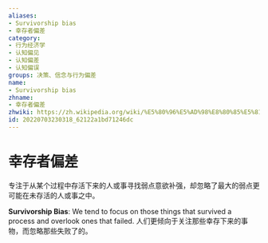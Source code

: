 ```yaml
---
aliases:
- Survivorship bias
- 幸存者偏差
category:
- 行为经济学
- 认知偏见
- 认知偏差
- 认知偏误
groups: 决策、信念与行为偏差
name:
- Survivorship bias
zhname:
- 幸存者偏差
zhwiki: https://zh.wikipedia.org/wiki/%E5%80%96%E5%AD%98%E8%80%85%E5%81%8F%E5%B7%AE
id: 20220703230318_62122a1bd71246dc
---
```


# 幸存者偏差

专注于从某个过程中存活下来的人或事寻找弱点意欲补强，却忽略了最大的弱点更可能在未存活的人或事之中。

**Survivorship Bias**: We tend to focus on those things that survived a process and overlook ones that failed.
人们更倾向于关注那些幸存下来的事物，而忽略那些失败了的。